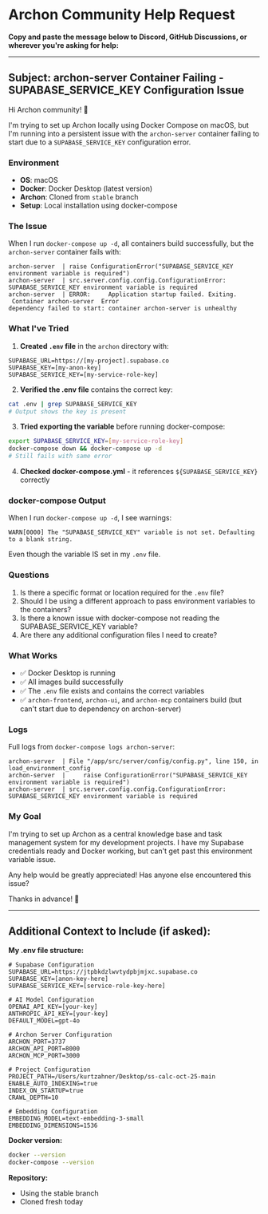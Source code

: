 # Archon Community Help Request

**Copy and paste the message below to Discord, GitHub Discussions, or wherever you're asking for help:**

---

## Subject: archon-server Container Failing - SUPABASE_SERVICE_KEY Configuration Issue

Hi Archon community! 👋

I'm trying to set up Archon locally using Docker Compose on macOS, but I'm running into a persistent issue with the `archon-server` container failing to start due to a `SUPABASE_SERVICE_KEY` configuration error.

### Environment
- **OS**: macOS
- **Docker**: Docker Desktop (latest version)
- **Archon**: Cloned from `stable` branch
- **Setup**: Local installation using docker-compose

### The Issue

When I run `docker-compose up -d`, all containers build successfully, but the `archon-server` container fails with:

```
archon-server  | raise ConfigurationError("SUPABASE_SERVICE_KEY environment variable is required")
archon-server  | src.server.config.config.ConfigurationError: SUPABASE_SERVICE_KEY environment variable is required
archon-server  | ERROR:     Application startup failed. Exiting.
 Container archon-server  Error
dependency failed to start: container archon-server is unhealthy
```

### What I've Tried

1. **Created `.env` file** in the `archon` directory with:
```env
SUPABASE_URL=https://[my-project].supabase.co
SUPABASE_KEY=[my-anon-key]
SUPABASE_SERVICE_KEY=[my-service-role-key]
```

2. **Verified the .env file** contains the correct key:
```bash
cat .env | grep SUPABASE_SERVICE_KEY
# Output shows the key is present
```

3. **Tried exporting the variable** before running docker-compose:
```bash
export SUPABASE_SERVICE_KEY=[my-service-role-key]
docker-compose down && docker-compose up -d
# Still fails with same error
```

4. **Checked docker-compose.yml** - it references `${SUPABASE_SERVICE_KEY}` correctly

### docker-compose Output

When I run `docker-compose up -d`, I see warnings:
```
WARN[0000] The "SUPABASE_SERVICE_KEY" variable is not set. Defaulting to a blank string.
```

Even though the variable IS set in my `.env` file.

### Questions

1. Is there a specific format or location required for the `.env` file?
2. Should I be using a different approach to pass environment variables to the containers?
3. Is there a known issue with docker-compose not reading the SUPABASE_SERVICE_KEY variable?
4. Are there any additional configuration files I need to create?

### What Works

- ✅ Docker Desktop is running
- ✅ All images build successfully
- ✅ The `.env` file exists and contains the correct variables
- ✅ `archon-frontend`, `archon-ui`, and `archon-mcp` containers build (but can't start due to dependency on archon-server)

### Logs

Full logs from `docker-compose logs archon-server`:
```
archon-server  | File "/app/src/server/config/config.py", line 150, in load_environment_config
archon-server  |     raise ConfigurationError("SUPABASE_SERVICE_KEY environment variable is required")
archon-server  | src.server.config.config.ConfigurationError: SUPABASE_SERVICE_KEY environment variable is required
```

### My Goal

I'm trying to set up Archon as a central knowledge base and task management system for my development projects. I have my Supabase credentials ready and Docker working, but can't get past this environment variable issue.

Any help would be greatly appreciated! Has anyone else encountered this issue?

Thanks in advance! 🙏

---

## Additional Context to Include (if asked):

**My .env file structure:**
```
# Supabase Configuration
SUPABASE_URL=https://jtpbkdzlwvtydpbjmjxc.supabase.co
SUPABASE_KEY=[anon-key-here]
SUPABASE_SERVICE_KEY=[service-role-key-here]

# AI Model Configuration
OPENAI_API_KEY=[your-key]
ANTHROPIC_API_KEY=[your-key]
DEFAULT_MODEL=gpt-4o

# Archon Server Configuration
ARCHON_PORT=3737
ARCHON_API_PORT=8000
ARCHON_MCP_PORT=3000

# Project Configuration
PROJECT_PATH=/Users/kurtzahner/Desktop/ss-calc-oct-25-main
ENABLE_AUTO_INDEXING=true
INDEX_ON_STARTUP=true
CRAWL_DEPTH=10

# Embedding Configuration
EMBEDDING_MODEL=text-embedding-3-small
EMBEDDING_DIMENSIONS=1536
```

**Docker version:**
```bash
docker --version
docker-compose --version
```

**Repository:**
- Using the stable branch
- Cloned fresh today
